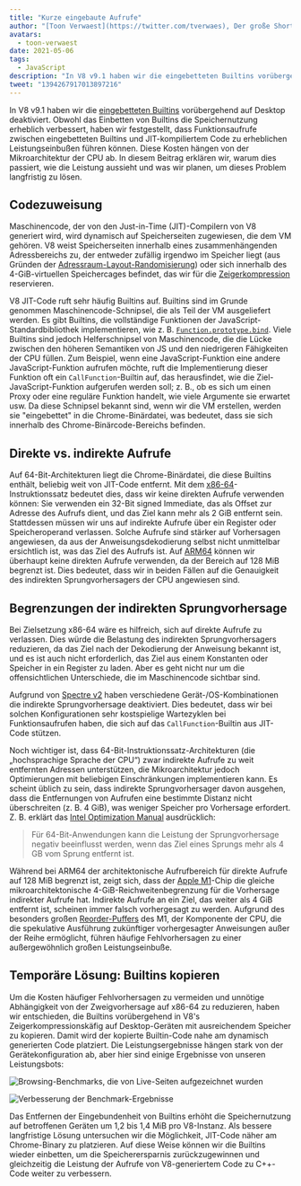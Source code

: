 ```yaml
---
title: "Kurze eingebaute Aufrufe"
author: "[Toon Verwaest](https://twitter.com/tverwaes), Der große Short"
avatars:
  - toon-verwaest
date: 2021-05-06
tags:
  - JavaScript
description: "In V8 v9.1 haben wir die eingebetteten Builtins vorübergehend auf Desktop deaktiviert, um Leistungsprobleme zu vermeiden, die durch weit entfernte indirekte Aufrufe verursacht werden."
tweet: "1394267917013897216"
---
```


In V8 v9.1 haben wir die [eingebetteten Builtins](https://v8.dev/blog/embedded-builtins) vorübergehend auf Desktop deaktiviert. Obwohl das Einbetten von Builtins die Speichernutzung erheblich verbessert, haben wir festgestellt, dass Funktionsaufrufe zwischen eingebetteten Builtins und JIT-kompiliertem Code zu erheblichen Leistungseinbußen führen können. Diese Kosten hängen von der Mikroarchitektur der CPU ab. In diesem Beitrag erklären wir, warum dies passiert, wie die Leistung aussieht und was wir planen, um dieses Problem langfristig zu lösen.

<!--truncate-->
## Codezuweisung

Maschinencode, der von den Just-in-Time (JIT)-Compilern von V8 generiert wird, wird dynamisch auf Speicherseiten zugewiesen, die dem VM gehören. V8 weist Speicherseiten innerhalb eines zusammenhängenden Adressbereichs zu, der entweder zufällig irgendwo im Speicher liegt (aus Gründen der [Adressraum-Layout-Randomisierung](https://de.wikipedia.org/wiki/Adressraum-Layout-Randomisierung)) oder sich innerhalb des 4-GiB-virtuellen Speichercages befindet, das wir für die [Zeigerkompression](https://v8.dev/blog/pointer-compression) reservieren.

V8 JIT-Code ruft sehr häufig Builtins auf. Builtins sind im Grunde genommen Maschinencode-Schnipsel, die als Teil der VM ausgeliefert werden. Es gibt Builtins, die vollständige Funktionen der JavaScript-Standardbibliothek implementieren, wie z. B. [`Function.prototype.bind`](https://developer.mozilla.org/docs/Web/JavaScript/Reference/Global_objects/Function/bind). Viele Builtins sind jedoch Helferschnipsel von Maschinencode, die die Lücke zwischen den höheren Semantiken von JS und den niedrigeren Fähigkeiten der CPU füllen. Zum Beispiel, wenn eine JavaScript-Funktion eine andere JavaScript-Funktion aufrufen möchte, ruft die Implementierung dieser Funktion oft ein `CallFunction`-Builtin auf, das herausfindet, wie die Ziel-JavaScript-Funktion aufgerufen werden soll; z. B., ob es sich um einen Proxy oder eine reguläre Funktion handelt, wie viele Argumente sie erwartet usw. Da diese Schnipsel bekannt sind, wenn wir die VM erstellen, werden sie "eingebettet" in die Chrome-Binärdatei, was bedeutet, dass sie sich innerhalb des Chrome-Binärcode-Bereichs befinden.

## Direkte vs. indirekte Aufrufe

Auf 64-Bit-Architekturen liegt die Chrome-Binärdatei, die diese Builtins enthält, beliebig weit von JIT-Code entfernt. Mit dem [x86-64](https://de.wikipedia.org/wiki/X86-64)-Instruktionssatz bedeutet dies, dass wir keine direkten Aufrufe verwenden können: Sie verwenden ein 32-Bit signed Immediate, das als Offset zur Adresse des Aufrufs dient, und das Ziel kann mehr als 2 GiB entfernt sein. Stattdessen müssen wir uns auf indirekte Aufrufe über ein Register oder Speicheroperand verlassen. Solche Aufrufe sind stärker auf Vorhersagen angewiesen, da aus der Anweisungsdekodierung selbst nicht unmittelbar ersichtlich ist, was das Ziel des Aufrufs ist. Auf [ARM64](https://de.wikipedia.org/wiki/AArch64) können wir überhaupt keine direkten Aufrufe verwenden, da der Bereich auf 128 MiB begrenzt ist. Dies bedeutet, dass wir in beiden Fällen auf die Genauigkeit des indirekten Sprungvorhersagers der CPU angewiesen sind.

## Begrenzungen der indirekten Sprungvorhersage

Bei Zielsetzung x86-64 wäre es hilfreich, sich auf direkte Aufrufe zu verlassen. Dies würde die Belastung des indirekten Sprungvorhersagers reduzieren, da das Ziel nach der Dekodierung der Anweisung bekannt ist, und es ist auch nicht erforderlich, das Ziel aus einem Konstanten oder Speicher in ein Register zu laden. Aber es geht nicht nur um die offensichtlichen Unterschiede, die im Maschinencode sichtbar sind.

Aufgrund von [Spectre v2](https://googleprojectzero.blogspot.com/2018/01/reading-privileged-memory-with-side.html) haben verschiedene Gerät-/OS-Kombinationen die indirekte Sprungvorhersage deaktiviert. Dies bedeutet, dass wir bei solchen Konfigurationen sehr kostspielige Wartezyklen bei Funktionsaufrufen haben, die sich auf das `CallFunction`-Builtin aus JIT-Code stützen.

Noch wichtiger ist, dass 64-Bit-Instruktionssatz-Architekturen (die „hochsprachige Sprache der CPU“) zwar indirekte Aufrufe zu weit entfernten Adressen unterstützen, die Mikroarchitektur jedoch Optimierungen mit beliebigen Einschränkungen implementieren kann. Es scheint üblich zu sein, dass indirekte Sprungvorhersager davon ausgehen, dass die Entfernungen von Aufrufen eine bestimmte Distanz nicht überschreiten (z. B. 4 GiB), was weniger Speicher pro Vorhersage erfordert. Z. B. erklärt das [Intel Optimization Manual](https://www.intel.com/content/dam/www/public/us/en/documents/manuals/64-ia-32-architectures-optimization-manual.pdf) ausdrücklich:

> Für 64-Bit-Anwendungen kann die Leistung der Sprungvorhersage negativ beeinflusst werden, wenn das Ziel eines Sprungs mehr als 4 GB vom Sprung entfernt ist.

Während bei ARM64 der architektonische Aufrufbereich für direkte Aufrufe auf 128 MiB begrenzt ist, zeigt sich, dass der [Apple M1](https://en.wikipedia.org/wiki/Apple_M1)-Chip die gleiche mikroarchitektonische 4-GiB-Reichweitenbegrenzung für die Vorhersage indirekter Aufrufe hat. Indirekte Aufrufe an ein Ziel, das weiter als 4 GiB entfernt ist, scheinen immer falsch vorhergesagt zu werden. Aufgrund des besonders großen [Reorder-Puffers](https://en.wikipedia.org/wiki/Re-order_buffer) des M1, der Komponente der CPU, die die spekulative Ausführung zukünftiger vorhergesagter Anweisungen außer der Reihe ermöglicht, führen häufige Fehlvorhersagen zu einer außergewöhnlich großen Leistungseinbuße.

## Temporäre Lösung: Builtins kopieren

Um die Kosten häufiger Fehlvorhersagen zu vermeiden und unnötige Abhängigkeit von der Zweigvorhersage auf x86-64 zu reduzieren, haben wir entschieden, die Builtins vorübergehend in V8's Zeigerkompressionskäfig auf Desktop-Geräten mit ausreichendem Speicher zu kopieren. Damit wird der kopierte Builtin-Code nahe am dynamisch generierten Code platziert. Die Leistungsergebnisse hängen stark von der Gerätekonfiguration ab, aber hier sind einige Ergebnisse von unseren Leistungsbots:

![Browsing-Benchmarks, die von Live-Seiten aufgezeichnet wurden](/_img/short-builtin-calls/v8-browsing.svg)

![Verbesserung der Benchmark-Ergebnisse](/_img/short-builtin-calls/benchmarks.svg)

Das Entfernen der Eingebundenheit von Builtins erhöht die Speichernutzung auf betroffenen Geräten um 1,2 bis 1,4 MiB pro V8-Instanz. Als bessere langfristige Lösung untersuchen wir die Möglichkeit, JIT-Code näher am Chrome-Binary zu platzieren. Auf diese Weise können wir die Builtins wieder einbetten, um die Speicherersparnis zurückzugewinnen und gleichzeitig die Leistung der Aufrufe von V8-generiertem Code zu C++-Code weiter zu verbessern.
